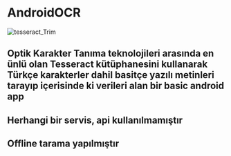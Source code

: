 # AndroidOCR
![tesseract_Trim](https://user-images.githubusercontent.com/73468385/130354247-d38529d2-09e3-48b0-85d2-64d701802ac7.gif)
## Optik Karakter Tanıma teknolojileri arasında en ünlü olan Tesseract kütüphanesini kullanarak Türkçe karakterler dahil basitçe yazılı metinleri tarayıp içerisinde ki verileri alan bir basic android app
## Herhangi bir servis, api kullanılmamıştır
## Offline tarama yapılmıştır
